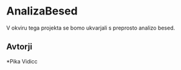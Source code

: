 # AnalizaBesed

V okviru tega projekta se bomo ukvarjali s preprosto analizo besed.

## Avtorji

*Pika Vidicc
